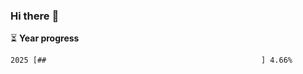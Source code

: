 ### Hi there :wave:

:hourglass_flowing_sand: **Year progress**

```txt
2025 [##                                                ] 4.66%
```
